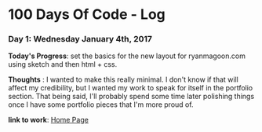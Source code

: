 # 100 Days Of Code - Log

### Day 1: Wednesday January 4th, 2017

**Today's Progress**: set the basics for the new layout for ryanmagoon.com using sketch and then html + css.

**Thoughts** : I wanted to make this really minimal. I don't know if that will affect my credibility, but I wanted my work to speak for itself in the portfolio section. That being said, I'll probably spend some time later polishing things once I have some portfolio pieces that I'm more proud of.

**link to work**: [Home Page](https://codepen.io/ryanmagoon/pen/bgNqGJ/)
